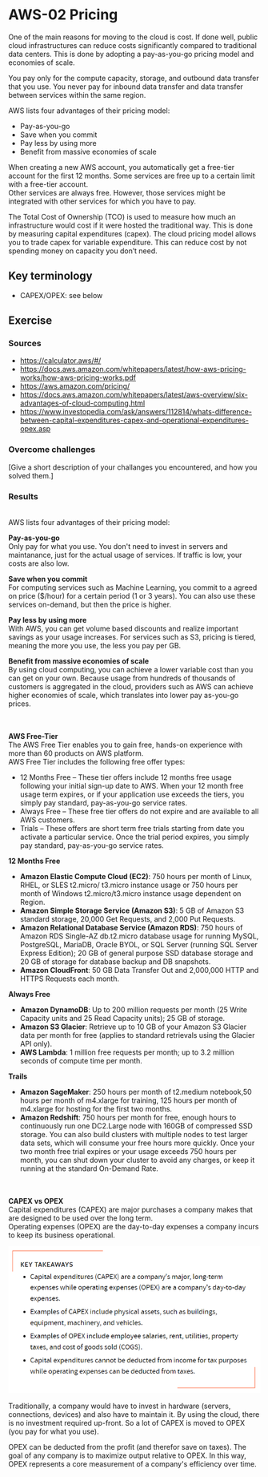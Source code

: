 # AWS-02 Pricing
One of the main reasons for moving to the cloud is cost. If done well, public cloud infrastructures can reduce costs significantly compared to traditional data centers. This is done by adopting a pay-as-you-go pricing model and economies of scale.  
  
You pay only for the compute capacity, storage, and outbound data transfer that you use. You never pay for inbound data transfer and data transfer between services within the same region.  
  
AWS lists four advantages of their pricing model:  
- Pay-as-you-go
- Save when you commit
- Pay less by using more
- Benefit from massive economies of scale
  
When creating a new AWS account, you automatically get a free-tier account for the first 12 months. Some services are free up to a certain limit with a free-tier account.  
Other services are always free. However, those services might be integrated with other services for which you have to pay.  
  
The Total Cost of Ownership (TCO) is used to measure how much an infrastructure would cost if it were hosted the traditional way. This is done by measuring capital expenditures (capex). The cloud pricing model allows you to trade capex for variable expenditure. This can reduce cost by not spending money on capacity you don’t need.  
  
## Key terminology
- CAPEX/OPEX: see below

## Exercise
### Sources
- https://calculator.aws/#/
- https://docs.aws.amazon.com/whitepapers/latest/how-aws-pricing-works/how-aws-pricing-works.pdf
- https://aws.amazon.com/pricing/
- https://docs.aws.amazon.com/whitepapers/latest/aws-overview/six-advantages-of-cloud-computing.html
- https://www.investopedia.com/ask/answers/112814/whats-difference-between-capital-expenditures-capex-and-operational-expenditures-opex.asp

### Overcome challenges
[Give a short description of your challanges you encountered, and how you solved them.]

### Results
  <br>  
AWS lists four advantages of their pricing model:  
  
**Pay-as-you-go**  
Only pay for what you use. You don't need to invest in servers and maintanance, just for the actual usage of services. If traffic is low, your costs are also low.  
  
**Save when you commit**  
For computing services such as Machine Learning, you commit to a agreed on price ($/hour) for a certain period (1 or 3 years). You can also use these services on-demand, but then the price is higher.  
  
**Pay less by using more**  
With AWS, you can get volume based discounts and realize important savings as your usage increases. For services such as S3, pricing is tiered, meaning the more you use, the less you pay per GB.  
  
**Benefit from massive economies of scale**  
By using cloud computing, you can achieve a lower variable cost than you can get on your own. Because usage from hundreds of thousands of customers is aggregated in the cloud, providers such as AWS can achieve higher economies of scale, which translates into lower pay as-you-go prices.
  <br>  
  <br>  

**AWS Free-Tier**  
The AWS Free Tier enables you to gain free, hands-on experience with more than 60 products on AWS
platform.  
AWS Free Tier includes the following free offer types:
- 12 Months Free – These tier offers include 12 months free usage following your initial sign-up date
to AWS. When your 12 month free usage term expires, or if your application use exceeds the tiers, you
simply pay standard, pay-as-you-go service rates.
- Always Free – These free tier offers do not expire and are available to all AWS customers.
- Trials – These offers are short term free trials starting from date you activate a particular service. Once
the trial period expires, you simply pay standard, pay-as-you-go service rates.
  <br>  

**12 Months Free**  
- **Amazon Elastic Compute Cloud (EC2)**: 750 hours per month of Linux, RHEL, or SLES t2.micro/
t3.micro instance usage or 750 hours per month of Windows t2.micro/t3.micro instance usage
dependent on Region.
- **Amazon Simple Storage Service (Amazon S3)**: 5 GB of Amazon S3 standard storage, 20,000 Get
Requests, and 2,000 Put Requests.
- **Amazon Relational Database Service (Amazon RDS)**: 750 hours of Amazon RDS Single-AZ db.t2.micro
database usage for running MySQL, PostgreSQL, MariaDB, Oracle BYOL, or SQL Server (running SQL
Server Express Edition); 20 GB of general purpose SSD database storage and 20 GB of storage for
database backup and DB snapshots.
- **Amazon CloudFront**: 50 GB Data Transfer Out and 2,000,000 HTTP and HTTPS Requests each month.
  <br>  

**Always Free**  
- **Amazon DynamoDB**: Up to 200 million requests per month (25 Write Capacity units and 25 Read
Capacity units); 25 GB of storage.
- **Amazon S3 Glacier**: Retrieve up to 10 GB of your Amazon S3 Glacier data per month for free (applies
to standard retrievals using the Glacier API only).
- **AWS Lambda**: 1 million free requests per month; up to 3.2 million seconds of compute time per
month.
  <br>  

**Trails**  
- **Amazon SageMaker**: 250 hours per month of t2.medium notebook,50 hours per month of m4.xlarge
for training, 125 hours per month of m4.xlarge for hosting for the first two months.
- **Amazon Redshift**: 750 hours per month for free, enough hours to continuously run one DC2.Large
node with 160GB of compressed SSD storage. You can also build clusters with multiple nodes to test
larger data sets, which will consume your free hours more quickly. Once your two month free trial expires or your usage exceeds 750 hours per month, you can shut down your cluster to avoid any charges, or keep it running at the standard On-Demand Rate.
  <br>  
  <br>  

**CAPEX vs OPEX**  
Capital expenditures (CAPEX) are major purchases a company makes that are designed to be used over the long term.  
Operating expenses (OPEX) are the day-to-day expenses a company incurs to keep its business operational.  
  
![CAPEX VS OPEX](../00_includes/CLOUD01/AWS-02_1.png)
  
Traditionally, a company would have to invest in hardware (servers, connections, devices) and also have to maintain it. By using the cloud, there is no investment required up-front. So a lot of CAPEX is moved to OPEX (you pay for what you use).  
  
OPEX can be deducted from the profit (and therefor save on taxes). The goal of any company is to maximize output relative to OPEX. In this way, OPEX represents a core measurement of a company's efficiency over time.  


  



